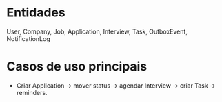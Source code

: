 # Entidades
User, Company, Job, Application, Interview, Task, OutboxEvent, NotificationLog

# Casos de uso principais
- Criar Application → mover status → agendar Interview → criar Task → reminders.